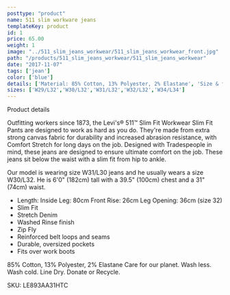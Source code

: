 ```yaml
---
posttype: "product"
name: 511 slim workware jeans
templateKey: product
id: 1
price: 65.00
weight: 1
image: "../511_slim_jeans_workwear/511_slim_jeans_workwear_front.jpg"
path: "/products/511_slim_jeans_workwear/511_slim_jeans_workwear"
date: "2017-11-07"
tags: ['jean']
color: ['blue']
details: ['Material: 85% Cotton, 13% Polyester, 2% Elastane', 'Size & fit Length: Inside Leg: 80cm Front Rise: 26cm Leg Opening: 36cm (size 32)','Care for our planet. Wash less. Wash cold. Line Dry. Donate or Recycle.','brand donates 1% or more of all profits to a charitable cause',]
sizes: ['W29/L32','W30/L32','W31/L32','W32/L32','W34/L34']
---
```


<!-- ![alt text](/products/black_100_polo/black_100_polo.jpg) -->



Product details

Outfitting workers since 1873, the Levi's® 511™ Slim Fit Workwear Slim Fit Pants are designed to work as hard as you do. They're made from extra strong canvas fabric for durability and increased abrasion resistance, with Comfort Stretch for long days on the job. Designed with Tradespeople in mind, these jeans are designed to ensure ultimate comfort on the job. These jeans sit below the waist with a slim fit from hip to ankle.

Our model is wearing size W31/L30 jeans and he usually wears a size W30/L32. He is 6'0" (182cm) tall with a 39.5" (100cm) chest and a 31" (74cm) waist.

- Length: Inside Leg: 80cm Front Rise: 26cm Leg Opening: 36cm (size 32)
- Slim Fit
- Stretch Denim
- Washed Rinse finish
- Zip Fly
- Reinforced belt loops and seams
- Durable, oversized pockets
- Fits over work boots

85% Cotton, 13% Polyester, 2% Elastane
Care for our planet. Wash less. Wash cold. Line Dry. Donate or Recycle.

SKU: LE893AA31HTC


